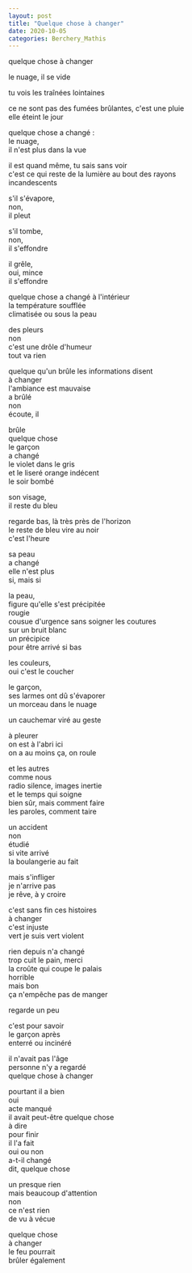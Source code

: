 ```yaml
---
layout: post
title: "Quelque chose à changer"
date: 2020-10-05
categories: Berchery_Mathis
---
```


quelque chose à changer

le nuage, il se vide

tu vois les traînées lointaines

ce ne sont pas des fumées brûlantes, c'est une pluie  
elle 
éteint le jour


quelque chose a changé :  
le nuage,  
il n'est plus dans la vue

il est quand même, tu sais sans voir  
c'est ce qui reste de la lumière au bout des rayons  
incandescents

s'il s'évapore,  
non,  
il pleut

s'il tombe,  
non,  
il s'effondre

il grêle,  
oui, mince  
il s'effondre

quelque chose a changé à l'intérieur  
la température soufflée  
climatisée ou sous la peau

des pleurs  
non  
c'est une drôle d'humeur  
tout va rien

quelque qu'un brûle les informations disent  
à changer   
l'ambiance est mauvaise  
a brûlé  
non  
écoute, il

brûle  
quelque chose  
le garçon  
a changé  
le violet dans le gris  
et le liseré orange indécent  
le soir bombé

son visage,  
il reste du bleu

regarde bas, là très près de l'horizon  
le reste de bleu vire au noir  
c'est l'heure

sa peau  
a changé  
elle n'est plus  
si, mais si

la peau,  
figure qu'elle s'est précipitée  
rougie  
cousue d'urgence sans soigner les coutures  
sur un bruit blanc  
un précipice  
pour être arrivé si bas

les couleurs,  
oui c'est le coucher

le garçon,  
ses larmes ont dû s'évaporer  
un morceau dans le nuage

un cauchemar viré au geste

à pleurer  
on est à l'abri ici  
on a au moins ça, on roule

et les autres  
comme nous  
radio silence, images inertie  
et le temps qui soigne  
bien sûr, mais comment faire  
les paroles, comment taire

un accident  
non  
étudié  
si vite arrivé  
la boulangerie au fait

mais s'infliger  
je n'arrive pas  
je rêve, à y croire 

c'est sans fin ces histoires  
à changer  
c'est injuste  
vert je suis vert violent

rien depuis n'a changé  
trop cuit le pain, merci  
la croûte qui coupe le palais  
horrible  
mais bon  
ça n'empêche pas de manger

regarde un peu

c'est pour savoir  
le garçon après  
enterré ou incinéré

il n'avait pas l'âge  
personne n'y a regardé  
quelque chose à changer

pourtant il a bien  
oui  
acte manqué   
il avait peut-être quelque chose   
à dire  
pour finir  
il l'a fait  
oui ou non  
a-t-il changé  
dit, quelque chose 

un presque rien   
mais beaucoup d'attention  
non  
ce n'est rien  
de vu à vécue

quelque chose  
à changer  
le feu pourrait  
brûler également